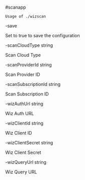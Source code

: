 #scanapp


    Usage of ./wizscan

-save

Set to true to save the configuration

-scanCloudType string

Scan Cloud Type

-scanProviderId string

Scan Provider ID

-scanSubscriptionId string

Scan Subscription ID

-wizAuthUrl string

Wiz Auth URL

-wizClientId string

Wiz Client ID

-wizClientSecret string

Wiz Client Secret

-wizQueryUrl string

Wiz Query URL
